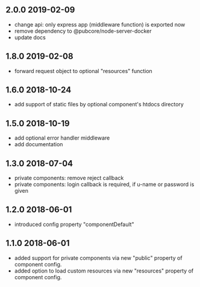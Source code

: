 ## 2.0.0 2019-02-09
* change api: only express app (middleware function) is exported now
* remove dependency to @pubcore/node-server-docker
* update docs

## 1.8.0 2019-02-08
* forward request object to optional "resources" function

## 1.6.0 2018-10-24
* add support of static files by optional component's htdocs directory

## 1.5.0 2018-10-19
* add optional error handler middleware
* add documentation

## 1.3.0 2018-07-04
* private components: remove reject callback
* private components: login callback is required, if u-name or password is given

## 1.2.0 2018-06-01
* introduced config property "componentDefault"

## 1.1.0 2018-06-01
* added support for private components via new "public" property of component config.
* added option to load custom resources via new "resources" property of component config.
